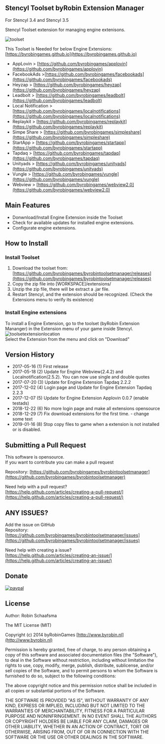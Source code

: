 ## Stencyl Toolset byRobin Extension Manager

For Stencyl 3.4 and Stencyl 3.5

Stencyl Toolset extension for managing engine extenisons.

![toolset](https://byrobingames.github.io/img/toolset/toolset.png)

This Toolset is Needed for below Engine Extensions:[https://byrobingames.github.io](https://byrobingames.github.io)
- AppLovin > [https://github.com/byrobingames/applovin](https://github.com/byrobingames/applovin)
- FacebookAds >[https://github.com/byrobingames/facebookads](https://github.com/byrobingames/facebookads)
- Heyzap > [https://github.com/byrobingames/heyzap](https://github.com/byrobingames/heyzap)
- Leadbolt > [https://github.com/byrobingames/leadbolt](https://github.com/byrobingames/leadbolt)
- Local Notification > [https://github.com/byrobingames/localnotifications](https://github.com/byrobingames/localnotifications)
- Replaykit > [https://github.com/byrobingames/replaykit](https://github.com/byrobingames/replaykit)
- Simpe Share > [https://github.com/byrobingames/simpleshare](https://github.com/byrobingames/simpleshare)
- StartApp > [https://github.com/byrobingames/startapp](https://github.com/byrobingames/startapp)
- Tapdaq > [https://github.com/byrobingames/tapdaq](https://github.com/byrobingames/tapdaq)
- Unityads > [https://github.com/byrobingames/unityads](https://github.com/byrobingames/unityads)
- Vungle > [https://github.com/byrobingames/vungle](https://github.com/byrobingames/vungle)
- Webview > [https://github.com/byrobingames/webview2.0](https://github.com/byrobingames/webview2.0)

## Main Features

- Donwnload/Install Engine Extension inside the Toolset
- Check for available updates for installed engine extensions.
- Configurate engine extensions.

## How to Install

### Install Toolset
1. Download the toolset from:
[https://github.com/byrobingames/byrobintoolsetmanager/releases](https://github.com/byrobingames/byrobintoolsetmanager/releases)
2. Copy the zip file into [WORKSPACE]/extensions/
3. Unzip the zip file, there will be extract a .jar file.
4. Restart Stencyl, and the extension should be recognized. (Check the Extensions menu to verify its existence)

### Install Engine extensions

To install a Engine Extension, go to the toolset (byRobin Extension Mananger) in the Extension menu of your game inside Stencyl.<br/>
![toolsetextensionlocation](https://byrobingames.github.io/img/toolset/toolsetextensionlocation.png)<br/>
Select the Extension from the menu and click on "Download"

## Version History

- 2017-05-16 (1) First release
- 2017-05-18 (2) Update for Engine Webview(2.4.2) and Localnotification(2.5.2). You can now use single and double quotes
- 2017-07-20 (3) Update for Engine Extension Tapdaq 2.2.2
- 2017-12-02 (4) Login page and Update for Engine Extension Tapdaq 2.2.3
- 2017-12-07 (5) Update for Engine Extension Applovin 0.0.7 (enable testads)
- 2018-12-22 (6) No more login page and make all extensions opensource
- 2018-12-29 (7) Fix download extensions for the first time. - change some text
- 2019-01-16 (8) Stop copy files to game when a extension is not installed or is disabled.

## Submitting a Pull Request

This software is opensource.<br/>
If you want to contribute you can make a pull request

Repository: [https://github.com/byrobingames/byrobintoolsetmanager](https://github.com/byrobingames/byrobintoolsetmanager)

Need help with a pull request?<br/>
[https://help.github.com/articles/creating-a-pull-request/](https://help.github.com/articles/creating-a-pull-request/)

## ANY ISSUES?

Add the issue on GitHub<br/>
Repository: [https://github.com/byrobingames/byrobintoolsetmanager/issues](https://github.com/byrobingames/byrobintoolsetmanager/issues)

Need help with creating a issue?<br/>
[https://help.github.com/articles/creating-an-issue/](https://help.github.com/articles/creating-an-issue/)

## Donate

[![paypal](https://www.paypalobjects.com/en_US/i/btn/btn_donateCC_LG.gif)](https://www.paypal.com/cgi-bin/webscr?cmd=_s-xclick&hosted_button_id=HKLGFCAGKBMFL)<br />

## License

Author: Robin Schaafsma

The MIT License (MIT)

Copyright (c) 2014 byRobinGames [http://www.byrobin.nl](http://www.byrobin.nl)

Permission is hereby granted, free of charge, to any person obtaining a copy of this software and associated documentation files (the "Software"), to deal in the Software without restriction, including without limitation the rights to use, copy, modify, merge, publish, distribute, sublicense, and/or sell copies of the Software, and to permit persons to whom the Software is furnished to do so, subject to the following conditions:

The above copyright notice and this permission notice shall be included in all copies or substantial portions of the Software.

THE SOFTWARE IS PROVIDED "AS IS", WITHOUT WARRANTY OF ANY KIND, EXPRESS OR IMPLIED, INCLUDING BUT NOT LIMITED TO THE WARRANTIES OF MERCHANTABILITY, FITNESS FOR A PARTICULAR PURPOSE AND NONINFRINGEMENT. IN NO EVENT SHALL THE AUTHORS OR COPYRIGHT HOLDERS BE LIABLE FOR ANY CLAIM, DAMAGES OR OTHER LIABILITY, WHETHER IN AN ACTION OF CONTRACT, TORT OR OTHERWISE, ARISING FROM, OUT OF OR IN CONNECTION WITH THE SOFTWARE OR THE USE OR OTHER DEALINGS IN THE SOFTWARE.

